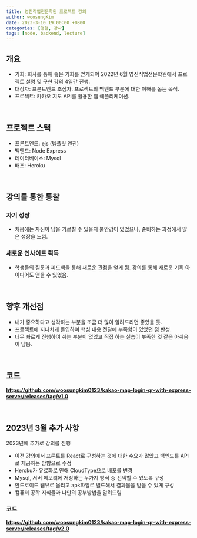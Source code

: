 ```yaml
---
title: 영진직업전문학원 프로젝트 강의
author: woosungKim
date: 2023-3-10 19:00:00 +0800
categories: [경험, 강사]
tags: [node, backend, lecture]
---
```


## 개요

- 기회: 회사를 통해 좋은 기회를 얻게되어 2022년 6월 영진직업전문학원에서 프로젝트 설명 및 구현 강의 4일간 진행.
- 대상자: 프론트엔드 초심자. 프로젝트의 백엔드 부분에 대한 이해를 돕는 목적.
- 프로젝트: 카카오 지도 API를 활용한 웹 애플리케이션.

<br>

## 프로젝트 스택

- 프론트엔드: ejs (템플릿 엔진)
- 백엔드: Node Express
- 데이터베이스: Mysql
- 배포: Heroku

<br>

## 강의를 통한 통찰

### 자기 성장
  - 처음에는 자신이 남을 가르칠 수 있을지 불안감이 있었으나, 준비하는 과정에서 많은 성장을 느낌.
  
### 새로운 인사이트 획득
  - 학생들의 질문과 피드백을 통해 새로운 관점을 얻게 됨. 강의를 통해 새로운 기획 아이디어도 얻을 수 있었음.

<br>

## 향후 개선점

- 내가 중요하다고 생각하는 부분을 조금 더 많이 알려드리면 좋았을 듯. 
- 프로젝트에 지나치게 몰입하여 핵심 내용 전달에 부족함이 있었던 점 반성.
- 너무 빠르게 진행하여 쉬는 부분이 없었고 직접 하는 실습이 부족한 것 같은 아쉬움이 남음.

<br>

## 코드

<a href="https://github.com/woosungkim0123/kakao-map-login-qr-with-express-server/releases/tag/v1.0" target="_blank"><strong>https://github.com/woosungkim0123/kakao-map-login-qr-with-express-server/releases/tag/v1.0</strong></a>


<br>

## 2023년 3월 추가 사항

2023년에 추가로 강의를 진행

- 이전 강의에서 프론트를 React로 구성하는 것에 대한 수요가 많았고 백엔드를 API로 제공하는 방향으로 수정
- Heroku가 유료화로 인해 CloudType으로 배포를 변경
- Mysql, 서버 메모리에 저장하는 두가지 방식 중 선택할 수 있도록 구성
- 안드로이드 웹뷰로 올리고 apk파일로 빌드해서 결과물을 받을 수 있게 구성
- 컴퓨터 공학 지식들과 나만의 공부방법을 알려드림


### 코드

<a href="https://github.com/woosungkim0123/kakao-map-login-qr-with-express-server/releases/tag/v2.0" target="_blank"><strong>https://github.com/woosungkim0123/kakao-map-login-qr-with-express-server/releases/tag/v2.0</strong></a>




